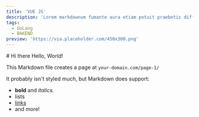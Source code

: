 ```yaml
---
title: 'VUE JS'
description: 'Lorem markdownum fumante aura etiam potuit praebetis differt sagittam Thebae quies, praemiaque lepores.'
tags:
  - GoLang
  - BAKEND
preview: 'https://via.placeholder.com/450x300.png'
---
```


<main>
# Hi there Hello, World!

This Markdown file creates a page at `your-domain.com/page-1/`

It probably isn't styled much, but Markdown does support:

- **bold** and _italics._
- lists
- [links](https://astro.build)
- and more!
</main>
